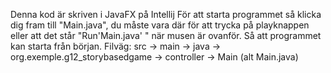 Denna kod är skriven i JavaFX på Intellij
För att starta programmet så klicka dig fram till "Main.java", du måste vara där för att trycka på playknappen eller att det står "Run'Main.java' " när musen är ovanför.
Så att programmet kan starta från början.
Filväg: src -> main -> java -> org.exemple.g12_storybasedgame -> controller -> Main (alt Main.java)
